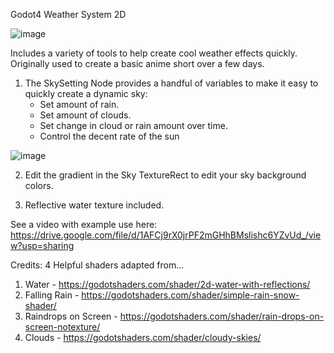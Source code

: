 Godot4 Weather System 2D 

![image](https://github.com/user-attachments/assets/930c2468-c58b-4c69-9b0b-86449aad2a6b)

Includes a variety of tools to help create cool weather effects quickly.
Originally used to create a basic anime short over a few days.

1. The SkySetting Node provides a handful of variables to make it easy to quickly create a dynamic sky:
	- Set amount of rain.
	- Set amount of clouds.
	- Set change in cloud or rain amount over time.
	- Control the decent rate of the sun

![image](https://github.com/user-attachments/assets/464d6479-56c2-4495-a1da-07ea81123b72)
	
2. Edit the gradient in the Sky TextureRect to edit your sky background colors.

3. Reflective water texture included.

See a video with example use here: https://drive.google.com/file/d/1AFCj9rX0jrPF2mGHhBMslishc6YZvUd_/view?usp=sharing


Credits:
4 Helpful shaders adapted from...
1. Water - https://godotshaders.com/shader/2d-water-with-reflections/
2. Falling Rain - https://godotshaders.com/shader/simple-rain-snow-shader/
3. Raindrops on Screen - https://godotshaders.com/shader/rain-drops-on-screen-notexture/
4. Clouds - https://godotshaders.com/shader/cloudy-skies/
